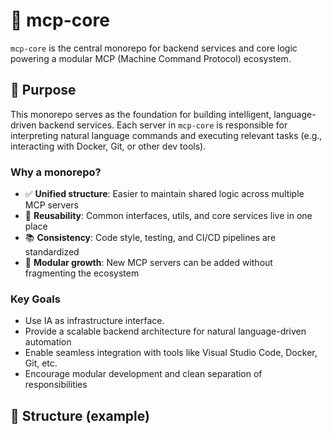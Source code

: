 # 🧠 mcp-core

`mcp-core` is the central monorepo for backend services and core logic powering a modular MCP (Machine Command Protocol) ecosystem.

## 📌 Purpose

This monorepo serves as the foundation for building intelligent, language-driven backend services. Each server in `mcp-core` is responsible for interpreting natural language commands and executing relevant tasks (e.g., interacting with Docker, Git, or other dev tools).

### Why a monorepo?

- ✅ **Unified structure**: Easier to maintain shared logic across multiple MCP servers  
- 🔄 **Reusability**: Common interfaces, utils, and core services live in one place  
- 📚 **Consistency**: Code style, testing, and CI/CD pipelines are standardized  
- 🧩 **Modular growth**: New MCP servers can be added without fragmenting the ecosystem

### Key Goals

- Use IA as infrastructure interface.
- Provide a scalable backend architecture for natural language-driven automation
- Enable seamless integration with tools like Visual Studio Code, Docker, Git, etc.
- Encourage modular development and clean separation of responsibilities

## 📁 Structure (example)

